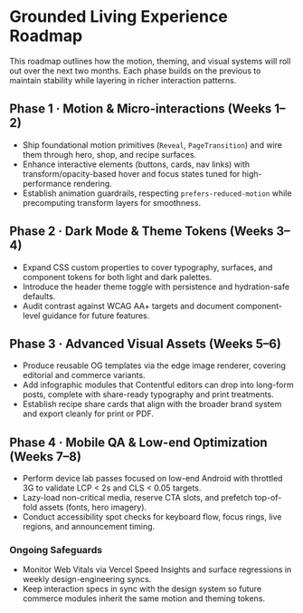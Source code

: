 # Grounded Living Experience Roadmap

This roadmap outlines how the motion, theming, and visual systems will roll out over the next two months. Each phase builds on
the previous to maintain stability while layering in richer interaction patterns.

## Phase 1 · Motion & Micro-interactions (Weeks 1–2)

- Ship foundational motion primitives (`Reveal`, `PageTransition`) and wire them through hero, shop, and recipe surfaces.
- Enhance interactive elements (buttons, cards, nav links) with transform/opacity-based hover and focus states tuned for
  high-performance rendering.
- Establish animation guardrails, respecting `prefers-reduced-motion` while precomputing transform layers for smoothness.

## Phase 2 · Dark Mode & Theme Tokens (Weeks 3–4)

- Expand CSS custom properties to cover typography, surfaces, and component tokens for both light and dark palettes.
- Introduce the header theme toggle with persistence and hydration-safe defaults.
- Audit contrast against WCAG AA+ targets and document component-level guidance for future features.

## Phase 3 · Advanced Visual Assets (Weeks 5–6)

- Produce reusable OG templates via the edge image renderer, covering editorial and commerce variants.
- Add infographic modules that Contentful editors can drop into long-form posts, complete with share-ready typography and print
  treatments.
- Establish recipe share cards that align with the broader brand system and export cleanly for print or PDF.

## Phase 4 · Mobile QA & Low-end Optimization (Weeks 7–8)

- Perform device lab passes focused on low-end Android with throttled 3G to validate LCP < 2s and CLS < 0.05 targets.
- Lazy-load non-critical media, reserve CTA slots, and prefetch top-of-fold assets (fonts, hero imagery).
- Conduct accessibility spot checks for keyboard flow, focus rings, live regions, and announcement timing.

### Ongoing Safeguards

- Monitor Web Vitals via Vercel Speed Insights and surface regressions in weekly design-engineering syncs.
- Keep interaction specs in sync with the design system so future commerce modules inherit the same motion and theming tokens.
